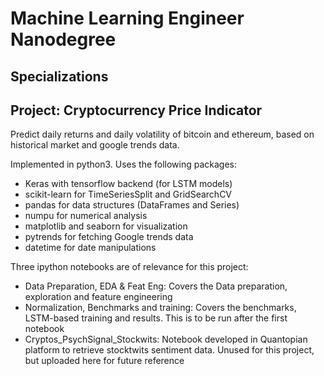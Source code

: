# Machine Learning Engineer Nanodegree
## Specializations
## Project: Cryptocurrency Price Indicator

Predict daily returns and daily volatility of bitcoin and ethereum, based on historical market and google trends data.

Implemented in python3. Uses the following packages:
- Keras with tensorflow backend (for LSTM models)
- scikit-learn for TimeSeriesSplit and GridSearchCV
- pandas for data structures (DataFrames and Series)
- numpu for numerical analysis
- matplotlib and seaborn for visualization
- pytrends for fetching Google trends data
- datetime for date manipulations

Three ipython notebooks are of relevance for this project:
- Data Preparation, EDA & Feat Eng: Covers the Data preparation, exploration and feature engineering
- Normalization, Benchmarks and training: Covers the benchmarks, LSTM-based training and results. This is to be run after the first notebook
- Cryptos_PsychSignal_Stockwits: Notebook developed in Quantopian platform to retrieve stocktwits sentiment data. Unused for this project, but uploaded here for future reference

